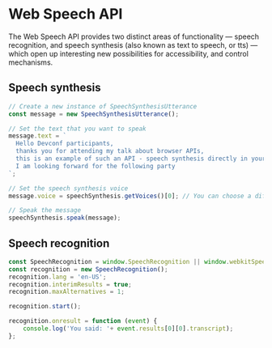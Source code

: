 # Web Speech API

The Web Speech API provides two distinct areas of functionality — speech recognition, and speech synthesis (also known as text to speech, or tts) — which open up interesting new possibilities for accessibility, and control mechanisms.


## Speech synthesis


```javascript
// Create a new instance of SpeechSynthesisUtterance
const message = new SpeechSynthesisUtterance();

// Set the text that you want to speak
message.text = `
  Hello Devconf participants,
  thanks you for attending my talk about browser APIs,
  this is an example of such an API - speech synthesis directly in your browser.
  I am looking forward for the following party
`;

// Set the speech synthesis voice
message.voice = speechSynthesis.getVoices()[0]; // You can choose a different voice if available

// Speak the message
speechSynthesis.speak(message);
```



## Speech recognition

```js
const SpeechRecognition = window.SpeechRecognition || window.webkitSpeechRecognition;
const recognition = new SpeechRecognition();
recognition.lang = 'en-US';
recognition.interimResults = true;
recognition.maxAlternatives = 1;

recognition.start();

recognition.onresult = function (event) {
    console.log('You said: '+ event.results[0][0].transcript);
};
```
